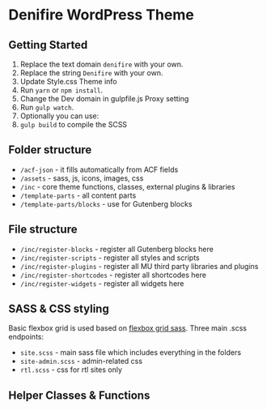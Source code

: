 Denifire WordPress Theme
=============================



Getting Started
---------------

1. Replace the text domain `denifire` with your own.
2. Replace the string `Denifire` with your own.
3. Update Style.css Theme info
4. Run `yarn` or `npm install`.
5. Change the Dev domain in gulpfile.js Proxy setting
6. Run `gulp watch`.
7. Optionally you can use:
8. `gulp build` to compile the SCSS

Folder structure
----------------

* `/acf-json` - it fills automatically from ACF fields
* `/assets` - sass, js, icons, images, css
* `/inc` - core theme functions, classes, external plugins & libraries
* `/template-parts` - all content parts
* `/template-parts/blocks` - use for Gutenberg blocks


File structure
--------------

* `/inc/register-blocks` - register all Gutenberg blocks here
* `/inc/register-scripts` - register all styles and scripts
* `/inc/register-plugins` - register all MU third party libraries and plugins
* `/inc/register-shortcodes` - register all shortcodes here
* `/inc/register-widgets` - register all widgets here

SASS & CSS styling
------------------

Basic flexbox grid is used based on [flexbox grid sass](http://hugeinc.github.io/flexboxgrid-sass/). Three main .scss endpoints:
* `site.scss` - main sass file which includes everything in the folders
* `site-admin.scss` - admin-related css
*  `rtl.scss` - css for rtl sites only


Helper Classes & Functions
-----------------


